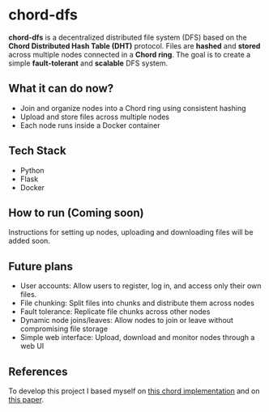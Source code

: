 # chord-dfs
**chord-dfs** is a decentralized distributed file system (DFS) based on the **Chord Distributed Hash Table (DHT)** protocol. Files are **hashed** and **stored** across multiple nodes connected in a **Chord ring**. The goal is to create a simple **fault-tolerant** and **scalable** DFS system.

## What it can do now?
- Join and organize nodes into a Chord ring using consistent hashing
- Upload and store files across multiple nodes
- Each node runs inside a Docker container

## Tech Stack
- Python
- Flask
- Docker

## How to run (Coming soon)
Instructions for setting up nodes, uploading and downloading files will be added soon.

## Future plans

- User accounts: Allow users to register, log in, and access only their own files.
- File chunking: Split files into chunks and distribute them across nodes
- Fault tolerance: Replicate file chunks across other nodes
- Dynamic node joins/leaves: Allow nodes to join or leave without compromising file storage
- Simple web interface: Upload, download and monitor nodes through a web UI

## References
To develop this project I based myself on [this chord implementation](https://github.com/detiuaveiro/cd_chord) and on [this paper](https://pdos.csail.mit.edu/papers/ton:chord/paper-ton.pdf).